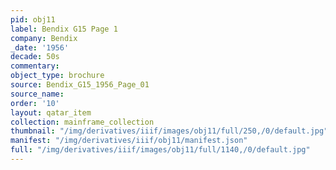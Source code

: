 ```yaml
---
pid: obj11
label: Bendix G15 Page 1
company: Bendix
_date: '1956'
decade: 50s
commentary:
object_type: brochure
source: Bendix_G15_1956_Page_01
source_name:
order: '10'
layout: qatar_item
collection: mainframe_collection
thumbnail: "/img/derivatives/iiif/images/obj11/full/250,/0/default.jpg"
manifest: "/img/derivatives/iiif/obj11/manifest.json"
full: "/img/derivatives/iiif/images/obj11/full/1140,/0/default.jpg"
---
```

